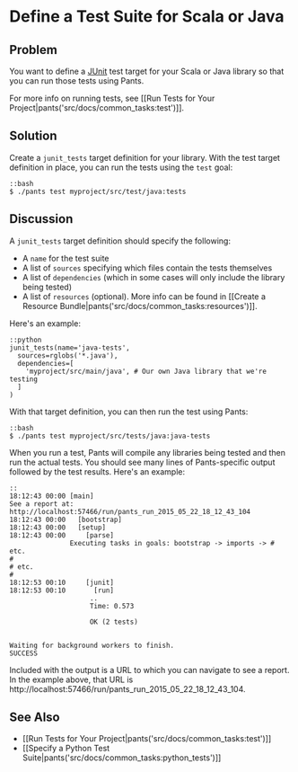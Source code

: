 # Define a Test Suite for Scala or Java

## Problem

You want to define a [JUnit](http://junit.org/) test target for your Scala or Java library so that you can run those tests using Pants.

For more info on running tests, see [[Run Tests for Your Project|pants('src/docs/common_tasks:test')]].

## Solution

Create a `junit_tests` target definition for your library. With the test target definition in place, you can run the tests using the `test` goal:

    ::bash
    $ ./pants test myproject/src/test/java:tests

## Discussion

A `junit_tests` target definition should specify the following:

* A `name` for the test suite
* A list of `sources` specifying which files contain the tests themselves
* A list of `dependencies` (which in some cases will only include the library being tested)
* A list of `resources` (optional). More info can be found in [[Create a Resource Bundle|pants('src/docs/common_tasks:resources')]].

Here's an example:

    ::python
    junit_tests(name='java-tests',
      sources=rglobs('*.java'),
      dependencies=[
        'myproject/src/main/java', # Our own Java library that we're testing
      ]
    )

With that target definition, you can then run the test using Pants:

    ::bash
    $ ./pants test myproject/src/tests/java:java-tests

When you run a test, Pants will compile any libraries being tested and then run the actual tests. You should see many lines of Pants-specific output followed by the test results. Here's an example:

    ::
    18:12:43 00:00 [main]
    See a report at: http://localhost:57466/run/pants_run_2015_05_22_18_12_43_104
    18:12:43 00:00   [bootstrap]
    18:12:43 00:00   [setup]
    18:12:43 00:00     [parse]
                   Executing tasks in goals: bootstrap -> imports -> # etc.
    #
    # etc.
    #
    18:12:53 00:10     [junit]
    18:12:53 00:10       [run]
                        ..
                        Time: 0.573

                        OK (2 tests)


    Waiting for background workers to finish.
    SUCCESS

Included with the output is a URL to which you can navigate to see a report. In the example above, that URL is http://localhost:57466/run/pants_run_2015_05_22_18_12_43_104.

## See Also

* [[Run Tests for Your Project|pants('src/docs/common_tasks:test')]]
* [[Specify a Python Test Suite|pants('src/docs/common_tasks:python_tests')]]
